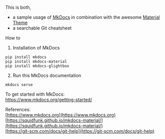 This is both, 
- a sample usage of [MkDocs](https://www.mkdocs.org) in combination with the awesome [Material Theme](https://squidfunk.github.io/mkdocs-material/)
- a searchable Git cheatsheet

How to 

1. Installation of MkDocs

```shell
pip install mkdocs
pip install mkdocs-material
pip install mkdocs-glightbox
```

2. Run this MkDocs documentation
```shell
mkdocs serve
```

To get started with MkDocs:  
https://www.mkdocs.org/getting-started/


References:  
[https://www.mkdocs.org](https://www.mkdocs.org)  
[https://squidfunk.github.io/mkdocs-material/](https://squidfunk.github.io/mkdocs-material/)  
[https://git-scm.com/docs/git-help](https://git-scm.com/docs/git-help)
